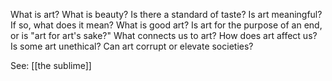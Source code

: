 What is art? What is beauty? Is there a standard of taste? Is art meaningful? If so, what does it mean? What is good art? Is art for the purpose of an end, or is "art for art's sake?" What connects us to art? How does art affect us? Is some art unethical? Can art corrupt or elevate societies?

See: [[the sublime]]